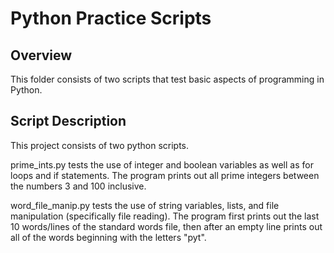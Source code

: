 # Python Practice Scripts

## Overview

This folder consists of two scripts that test basic aspects of programming in Python.

## Script Description

This project consists of two python scripts.

prime_ints.py tests the use of integer and boolean variables as well as for loops and if statements. The program prints out all prime integers between the numbers 3 and 100 inclusive.

word_file_manip.py tests the use of string variables, lists, and file manipulation (specifically file reading). The program first prints out the last 10 words/lines of the standard words file, then after an empty line prints out all of the words beginning with the letters "pyt".
